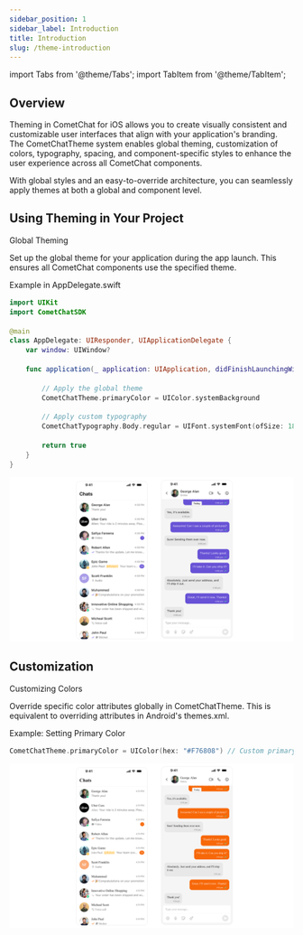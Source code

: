 ```yaml
---
sidebar_position: 1
sidebar_label: Introduction
title: Introduction
slug: /theme-introduction
---
```


import Tabs from '@theme/Tabs';
import TabItem from '@theme/TabItem';

## Overview

Theming in CometChat for iOS allows you to create visually consistent and customizable user interfaces that align with your application's branding. The CometChatTheme system enables global theming, customization of colors, typography, spacing, and component-specific styles to enhance the user experience across all CometChat components.

With global styles and an easy-to-override architecture, you can seamlessly apply themes at both a global and component level.

## Using Theming in Your Project

Global Theming

Set up the global theme for your application during the app launch. This ensures all CometChat components use the specified theme.

Example in AppDelegate.swift

<Tabs>
<TabItem value="js" label="swift">

```swift
import UIKit
import CometChatSDK

@main
class AppDelegate: UIResponder, UIApplicationDelegate {
    var window: UIWindow?

    func application(_ application: UIApplication, didFinishLaunchingWithOptions launchOptions: [UIApplication.LaunchOptionsKey: Any]?) -> Bool {
        
        // Apply the global theme
        CometChatTheme.primaryColor = UIColor.systemBackground
        
        // Apply custom typography
        CometChatTypography.Body.regular = UIFont.systemFont(ofSize: 18, weight: .bold)
        
        return true
    }
}
```

</TabItem>
</Tabs>

![](../assets/conversations.png)

## Customization

Customizing Colors

Override specific color attributes globally in CometChatTheme. This is equivalent to overriding attributes in Android's themes.xml.

Example: Setting Primary Color

<Tabs>
<TabItem value="js" label="swift">

```swift
CometChatTheme.primaryColor = UIColor(hex: "#F76808") // Custom primary color
```

</TabItem>
</Tabs>

![](../assets/conversation-theme.png)